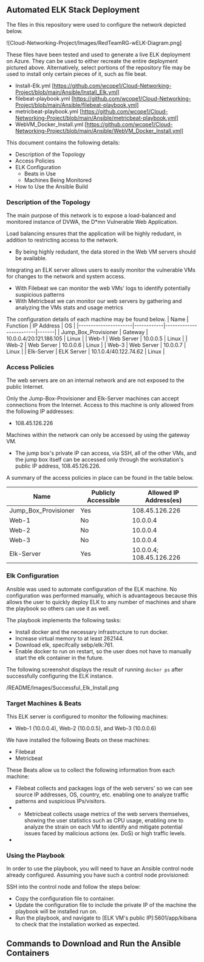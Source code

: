 ## Automated ELK Stack Deployment

The files in this repository were used to configure the network depicted below.

![Cloud-Networking-Project/Images/RedTeamRG-wELK-Diagram.png]

These files have been tested and used to generate a live ELK deployment on Azure. They can be used to either recreate the entire deployment pictured above. Alternatively, select portions of the repository file may be used to install only certain pieces of it, such as file beat.

  - Install-Elk.yml [https://github.com/wcope1/Cloud-Networking-Project/blob/main/Ansible/Install_Elk.yml]
  - filebeat-playbook.yml [https://github.com/wcope1/Cloud-Networking-Project/blob/main/Ansible/filebeat-playbook.yml]
  - metricbeat-playbook.yml [https://github.com/wcope1/Cloud-Networking-Project/blob/main/Ansible/metricbeat-playbook.yml]
  - WebVM_Docker_Install.yml [https://github.com/wcope1/Cloud-Networking-Project/blob/main/Ansible/WebVM_Docker_Install.yml]

This document contains the following details:
- Description of the Topology
- Access Policies
- ELK Configuration
  - Beats in Use
  - Machines Being Monitored
- How to Use the Ansible Build


### Description of the Topology

The main purpose of this network is to expose a load-balanced and monitored instance of DVWA, the D*mn Vulnerable Web Application.

Load balancing ensures that the application will be highly redudant, in addition to restricting access to the network.
- By being highly redudant, the data stored in the Web VM servers should be available.

Integrating an ELK server allows users to easily monitor the vulnerable VMs for changes to the network and system access.
- With Filebeat we can monitor the web VMs' logs to identify potentially suspicious patterns
- With Metricbeat we can monitor our web servers by gathering and analyzing the VMs stats and usage metrics

The configuration details of each machine may be found below.
| Name                 | Function   | IP Address              | OS    |
|----------------------|------------|-------------------------|-------|
| Jump_Box_Provisioner | Gateway    | 10.0.0.4/20.121.186.105 | Linux |
| Web-1                | Web Server | 10.0.0.5                | Linux |
| Web-2                | Web Server | 10.0.0.6                | Linux |
| Web-3                | Web Server | 10.0.0.7                | Linux |
| Elk-Server           | ELK Server | 10.1.0.4/40.122.74.62   | Linux |

### Access Policies

The web servers are on an internal network and are not exposed to the public Internet.

Only the Jump-Box-Provisioner and Elk-Server machines can accept connections from the Internet. Access to this machine is only allowed from the following IP addresses:
 - 108.45.126.226

Machines within the network can only be accessed by using the gateway VM.
- The jump box's private IP can access, via SSH, all of the other VMs, and the jump box itself can be accessed only through the workstation's public IP address, 108.45.126.226.

A summary of the access policies in place can be found in the table below.

| Name                 | Publicly Accessible | Allowed IP Address(es)   |
|----------------------|---------------------|--------------------------|
| Jump_Box_Provisioner | Yes                 | 108.45.126.226           |
| Web-1                | No                  | 10.0.0.4                 |
| Web-2                | No                  | 10.0.0.4                 |
| Web-3                | No                  | 10.0.0.4                 |
| Elk-Server           | Yes                 | 10.0.0.4; 108.45.126.226 |

### Elk Configuration

Ansible was used to automate configuration of the ELK machine. No configuration was performed manually, which is advantageous because this allows the user to quickly deploy ELK to any number of machines and share the playbook so others can use it as well.

The playbook implements the following tasks:
- Install docker and the necessary infrastructure to run docker.
- Increase virtual memory to at least 262144.
- Download elk, specifcally sebp/elk:761.
- Enable docker to run on restart, so the user does not have to manually start the elk container in the future.

The following screenshot displays the result of running `docker ps` after successfully configuring the ELK instance.

/README/Images/Successful_Elk_Install.png

### Target Machines & Beats
This ELK server is configured to monitor the following machines:
- Web-1 (10.0.0.4), Web-2 (10.0.0.5), and Web-3 (10.0.0.6)

We have installed the following Beats on these machines:
- Filebeat
- Metricbeat

These Beats allow us to collect the following information from each machine:
- Filebeat collects and packages logs of the web servers' so we can see source IP addresses, OS, country, etc. enabling one to analyze traffic patterns and suspicious IPs/visitors.
- - Metricbeat collects usage metrics of the web servers themselves, showing the user statistics such as CPU usage, enabling one to analyze the strain on each VM to identify and mitigate potential issues faced by malicious actions (ex. DoS) or high traffic levels.
- 
### Using the Playbook
In order to use the playbook, you will need to have an Ansible control node already configured. Assuming you have such a control node provisioned:

SSH into the control node and follow the steps below:
- Copy the configuration file to container.
- Update the configuration file to include the private IP of the machine the playbook will be installed run on.
- Run the playbook, and navigate to [ELK VM's public IP]:5601/app/kibana to check that the installation worked as expected.

## Commands to Download and Run the Ansible Containers
